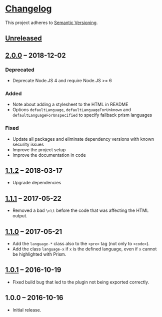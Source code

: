 # [Changelog](http://keepachangelog.com/)

This project adheres to [Semantic Versioning](http://semver.org/).

## [Unreleased][unreleased]

## [2.0.0] – 2018-12-02
### Deprecated
 * Deprecate Node.JS 4 and require Node.JS >= 6
### Added
 * Note about adding a stylesheet to the HTML in README
 * Options `defaultLanguage`, `defaultLanguageForUnknown` and `defaultLanguageForUnspecified` to specify fallback prism languages
### Fixed
 * Update all packages and eliminate dependency versions with known security issues
 * Improve the project setup
 * Improve the documentation in code

## [1.1.2] – 2018-03-17
 * Upgrade dependencies

## [1.1.1] – 2017-05-22
 * Removed a bad `\n\t` before the code that was affecting the HTML output.

## [1.1.0] – 2017-05-21
 * Add the `language-*` class also to the `<pre>` tag (not only to `<code>`).
 * Add the class `language-x` if `x` is the defined language, even if `x` cannot be highlighted with Prism.

## [1.0.1] – 2016-10-19
 * Fixed build bug that led to the plugin not being exported correctly.

## 1.0.0 – 2016-10-16
* Initial release.

[unreleased]: https://github.com/jGleitz/markdown-it-prism/compare/v2.0.0...HEAD
[2.0.0]: https://github.com/jGleitz/markdown-it-prism/compare/v1.1.2...v2.0.0
[1.1.2]: https://github.com/jGleitz/markdown-it-prism/compare/v1.1.1...v1.1.2
[1.1.1]: https://github.com/jGleitz/markdown-it-prism/compare/v1.1.0...v1.1.1
[1.1.0]: https://github.com/jGleitz/markdown-it-prism/compare/v1.0.1...v1.1.0
[1.0.1]: https://github.com/jGleitz/markdown-it-prism/compare/v1.0.0...v1.0.1
